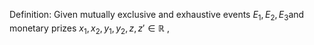 Definition: Given mutually exclusive and exhaustive events $E_{1},E_{2},E_{3}$and monetary prizes $x_{1},x_{2},y_{1},y_{2},z,z'\in \mathbb{R}$  ,

